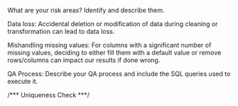 What are your risk areas? Identify and describe them.

Data loss: Accidental deletion or modification of data during cleaning or transformation can lead to data loss.

Mishandling missing values: For columns with a significant number of missing values, deciding to either fill them with a default value or remove rows/columns can impact our results if done wrong.


QA Process:
Describe your QA process and include the SQL queries used to execute it.

/*** Uniqueness Check ***/


